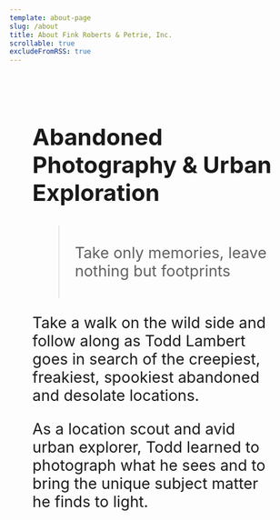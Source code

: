 ```yaml
---
template: about-page
slug: /about
title: About Fink Roberts & Petrie, Inc.
scrollable: true
excludeFromRSS: true
---
```

<!-- <iframe width="100%" height="315" style="height:70vh" src="https://www.youtube.com/embed/2_Noj7lS-tM" title="YouTube video player" frameborder="0" allow="accelerometer; autoplay; clipboard-write; encrypted-media; gyroscope; picture-in-picture" allowfullscreen></iframe> -->


<div className="contentbody" style="text-align:left !important; margin-top:0; padding:2rem 8%; font-size: clamp(1.2rem, 2.8vw, 1.8rem);">


## Abandoned Photography & Urban Exploration

<blockquote><br />Take only memories, leave nothing but footprints<br /><br /></blockquote>


Take a walk on the wild side and follow along as Todd Lambert goes in search of the creepiest, freakiest, spookiest abandoned and desolate locations.


As a location scout and avid urban explorer, Todd learned to photograph what he sees and to bring the unique subject matter he finds to light.
</div>
